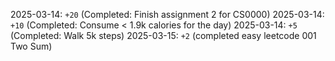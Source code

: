 2025-03-14: `+20` (Completed: Finish assignment 2 for CS0000)
2025-03-14: `+10` (Completed: Consume < 1.9k calories for the day)
2025-03-14: `+5` (Completed: Walk 5k steps)
2025-03-15: `+2` (completed easy leetcode 001 Two Sum)
